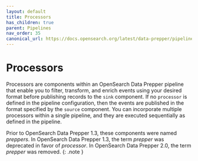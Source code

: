 ```yaml
---
layout: default
title: Processors
has_children: true
parent: Pipelines
nav_order: 35
canonical_url: https://docs.opensearch.org/latest/data-prepper/pipelines/configuration/processors/processors/
---
```


# Processors

Processors are components within an OpenSearch Data Prepper pipeline that enable you to filter, transform, and enrich events using your desired format before publishing records to the `sink` component. If no `processor` is defined in the pipeline configuration, then the events are published in the format specified by the `source` component. You can incorporate multiple processors within a single pipeline, and they are executed sequentially as defined in the pipeline.

Prior to OpenSearch Data Prepper 1.3, these components were named *preppers*. In OpenSearch Data Prepper 1.3, the term *prepper* was deprecated in favor of *processor*. In OpenSearch Data Prepper 2.0, the term *prepper* was removed.
{: .note }


